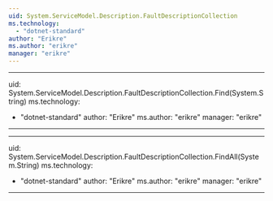 ```yaml
---
uid: System.ServiceModel.Description.FaultDescriptionCollection
ms.technology: 
  - "dotnet-standard"
author: "Erikre"
ms.author: "erikre"
manager: "erikre"
---
```


---
uid: System.ServiceModel.Description.FaultDescriptionCollection.Find(System.String)
ms.technology: 
  - "dotnet-standard"
author: "Erikre"
ms.author: "erikre"
manager: "erikre"
---

---
uid: System.ServiceModel.Description.FaultDescriptionCollection.FindAll(System.String)
ms.technology: 
  - "dotnet-standard"
author: "Erikre"
ms.author: "erikre"
manager: "erikre"
---
